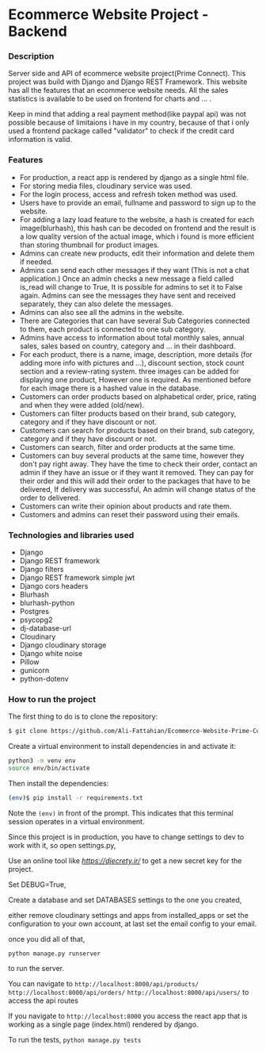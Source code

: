 # Ecommerce Website Project - Backend

### Description

Server side and API of ecommerce website project(Prime Connect). This project was build with Django and Django REST Framework.
This website has all the features that an ecommerce website needs. All the sales statistics is available to be used on frontend for charts and ... .

Keep in mind that adding a real payment method(like paypal api) was not possible because of limitaions i have in my country, because of that i only used a frontend package called "validator" to check if the credit card information is valid.


### Features

- For production, a react app is rendered by django as a single html file.
- For storing media files, cloudinary service was used.
- For the login process, access and refresh token method was used.
- Users have to provide an email, fullname and password to sign up to the website.
- For adding a lazy load feature to the website, a hash is created for each image(blurhash), this hash can be decoded on frontend and the result is a low quality version of the actual image, which i found is more efficient than storing thumbnail for product images.
- Admins can create new products, edit their information and delete them if needed.
- Admins can send each other messages if they want (This is not a chat application.) Once an admin checks a new message a field called is_read will change to True, It is possible for admins to set it to False again. Admins can see the messages they have sent and received separately, they can also delete the messages.
- Admins can also see all the admins in the website.
- There are Categories that can have several Sub Categories connected to them, each product is connected to one sub category.
- Admins have access to information about total monthly sales, annual sales, sales based on country, category and ... in their dashboard.
- For each product, there is a name, image, description, more details (for adding more info with pictures and ...), discount section, stock count section and a review-rating system. three images can be added for displaying one product,
However one is required. As mentioned before for each image there is a hashed value in the database.
- Customers can order products based on alphabetical order, price, rating and when they were added (old/new).
- Customers can filter products based on their brand, sub category, category and if they have discount or not.
- Customers can search for products based on their brand, sub category, category and if they have discount or not.
- Customers can search, filter and order products at the same time.
- Customers can buy several products at the same time, however they don't pay right away. They have the time to check their order, contact an admin if they have an issue or if they want it removed. They can pay for their order and this will add their order to the packages that have to be delivered, If delivery was successful, An admin will change status of the order to delivered.
- Customers can write their opinion about products and rate them.
- Customers and admins can reset their password using their emails.

### Technologies and libraries used

- Django
- Django REST framework
- Django filters
- Django REST framework simple jwt
- Django cors headers
- Blurhash
- blurhash-python
- Postgres
- psycopg2
- dj-database-url
- Cloudinary
- Django cloudinary storage
- Django white noise
- Pillow
- gunicorn
- python-dotenv

### How to run the project

The first thing to do is to clone the repository:

```sh
$ git clone https://github.com/Ali-Fattahian/Ecommerce-Website-Prime-Connect.git
```

Create a virtual environment to install dependencies in and activate it:

```sh
python3 -m venv env
source env/bin/activate
```

Then install the dependencies:

```sh
(env)$ pip install -r requirements.txt
```

Note the `(env)` in front of the prompt. This indicates that this terminal
session operates in a virtual environment.

Since this project is in production, you have to change settings to dev to work with it, so open settings.py,

Use an online tool like *https://djecrety.ir/*
to get a new secret key for the project.

Set DEBUG=True,

Create a database and set DATABASES settings to the one you created,

either remove cloudinary settings and apps from installed_apps or set the configuration to your own account, at last set the email config to your email.

once you did all of that,

```ssh
python manage.py runserver
```

to run the server.

You can navigate to
`http://localhost:8000/api/products/`
`http://localhost:8000/api/orders/`
`http://localhost:8000/api/users/`
to access the api routes

If you navigate to
`http://localhost:8000`
you access the react app that is working as a single page (index.html) rendered by django.

To run the tests,
`python manage.py tests`